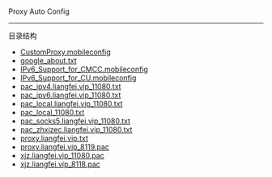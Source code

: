 
#

Proxy Auto Config

---

目录结构

- [CustomProxy.mobileconfig](/CustomProxy.mobileconfig)
- [google_about.txt](/google_about.txt)
- [IPv6_Support_for_CMCC.mobileconfig](/IPv6_Support_for_CMCC.mobileconfig)
- [IPv6_Support_for_CU.mobileconfig](/IPv6_Support_for_CU.mobileconfig)
- [pac_ipv4.liangfei.vip_11080.txt](/pac_ipv4.liangfei.vip_11080.txt)
- [pac_ipv6.liangfei.vip_11080.txt](/pac_ipv6.liangfei.vip_11080.txt)
- [pac_local.liangfei.vip_11080.txt](/pac_local.liangfei.vip_11080.txt)
- [pac_local_11080.txt](/pac_local_11080.txt)
- [pac_socks5.liangfei.vip_11080.txt](/pac_socks5.liangfei.vip_11080.txt)
- [pac_zhxjzec.liangfei.vip_11080.txt](/pac_zhxjzec.liangfei.vip_11080.txt)
- [proxy.liangfei.vip.txt](/proxy.liangfei.vip.txt)
- [proxy.liangfei.vip_8119.pac](/proxy.liangfei.vip_8119.pac)
- [xjz.liangfei.vip_11080.pac](/xjz.liangfei.vip_11080.pac)
- [xjz.liangfei.vip_8118.pac](/xjz.liangfei.vip_8118.pac)
